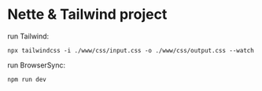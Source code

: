 Nette & Tailwind project
=================

run Tailwind:

`
npx tailwindcss -i ./www/css/input.css -o ./www/css/output.css --watch
`

run BrowserSync:

`npm run dev`
